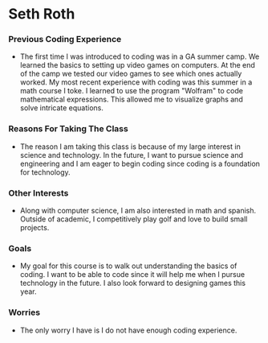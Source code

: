 # Seth Roth
### Previous Coding Experience
- The first time I was introduced to coding was in a GA summer camp. We learned the basics to setting up video games on computers. At the end of the camp we tested our video games to see which ones actually worked. My most recent experience with coding was this summer in a math course I toke. I learned to use the program "Wolfram" to code mathematical expressions. This allowed me to visualize graphs and solve intricate equations.
### Reasons For Taking The Class
- The reason I am taking this class is because of my large interest in science and technology. In the future, I want to pursue science and engineering and I am eager to begin coding since coding is a foundation for technology.
### Other Interests
- Along with computer science, I am also interested in math and spanish. Outside of academic, I competitively play golf and love to build small projects.
### Goals
- My goal for this course is to walk out understanding the basics of coding. I want to be able to code since it will help me when I pursue technology in the future. I also look forward to designing games this year.
### Worries
- The only worry I have is I do not have enough coding experience.
